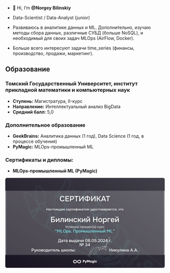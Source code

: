 - 👋 Hi, I’m __@Norgey Bilinskiy__

- Data-Scientist / Data-Analyst (junior)

- Развиваюсь в аналитике данных и ML. Дополнительно, изучаю методы сбора данных, различные СУБД (больше NoSQL), и необходимый для своих задач MLOps (AirFlow, Docker). 

- Больше всего интересуют задачи time_series (финансы, производство, продажи, маркетинг).

## Образование
### Томский Государственный Университет, институт прикладной математики и компьютерных наук
- **Ступень:** Магистратура, II-курс
- **Направление:** Интеллектуальный анализ BigData
- **Средний балл:** 5,0

### Дополнительное образование
- **GeekBrains:** Аналитика данных (1 год), Data Science (1 год, в процессе обучения)
- **PyMagic:** MLOps-промышленный ML

### Сертификаты и дипломы:

- **MLOps-промышленный ML (PyMagic)**

![Сертификат MLOps](Images/PyMagic_MLOps.png)
